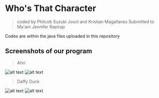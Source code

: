 # Who's That Character
> coded by Philcob Suzuki Josol and Kristian Magallanes
> Submitted to Ma'am Jennifer Rapirap

Codes are within the java files uploaded in this repository

## Screenshots of our program
> Ahri

![alt text](https://i.imgur.com/QGuhWTz.jpg)
![alt text](https://i.imgur.com/g8gyBP3.jpg)

> Daffy Duck

![alt text](https://i.imgur.com/lSgOjHZ.jpg)
![alt text](https://i.imgur.com/BpLRzAN.jpg)
